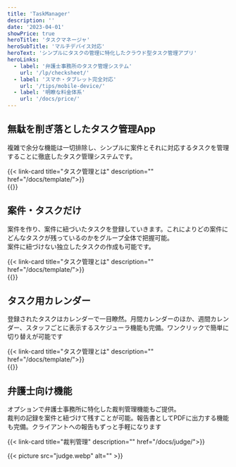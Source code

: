```yaml
---
title: 'TaskManager'
description: ''
date: '2023-04-01'
showPrice: true
heroTitle: 'タスクマネージャ'
heroSubTitle: 'マルチデバイス対応'
heroText: 'シンプルにタスクの管理に特化したクラウド型タスク管理アプリ'
heroLinks:
  - label: '弁護士事務所のタスク管理システム'
    url: '/lp/checksheet/'
  - label: 'スマホ・タブレット完全対応'
    url: '/tips/mobile-device/'
  - label: '明瞭な料金体系'
    url: '/docs/price/'
---
```


<!-- ▼自作できる -->
<div class="container my-5" id="nocode-custom-daily-report">
<div class="row align-items-center rounded-3 border shadow-lg">
<div class="col-lg-7">
<h2 class="display-4 fw-bold text-body-emphasis lh-1">無駄を削ぎ落としたタスク管理App</h2>
<p class="lead">

複雑で余分な機能は一切排除し、シンプルに案件とそれに対応するタスクを管理することに徹底したタスク管理システムです。

</p>
{{< link-card title="タスク管理とは" description="" href="/docs/template/">}}
</div>
<div class="col-lg-9">
{{<iTablet filename="test" msg="テスト" alice="ok">}}

</div>
</div>
</div>

<!-- ▼案件・タスク -->
<div class="container my-5" id="nocode-custom-daily-report">
<div class="row align-items-center rounded-3 border shadow-lg">
<div class="col-lg-7">
<h2 class="display-4 fw-bold text-body-emphasis lh-1">案件・タスクだけ</h2>
<p class="lead">

案件を作り、案件に紐づいたタスクを登録していきます。これによりどの案件にどんなタスクが残っているのかをグループ全体で把握可能。  
案件に紐づけない独立したタスクの作成も可能です。

</p>
{{< link-card title="タスク管理とは" description="" href="/docs/template/">}}
</div>
<div class="col-lg-9">
{{<iTablet filename="test" msg="テスト" alice="ok">}}

</div>
</div>
</div>

<!-- ▼カレンダー -->
<div class="container my-5" id="nocode-custom-daily-report">
<div class="row align-items-center rounded-3 border shadow-lg">
<div class="col-lg-7">
<h2 class="display-4 fw-bold text-body-emphasis lh-1">タスク用カレンダー</h2>
<p class="lead">

登録されたタスクはカレンダーで一目瞭然。月間カレンダーのほか、週間カレンダー、スタッフごとに表示するスケジューラ機能も完備。ワンクリックで簡単に切り替えが可能です

</p>
{{< link-card title="タスク管理とは" description="" href="/docs/template/">}}
</div>
<div class="col-lg-9">
{{<iTablet filename="month" msg="カレンダ" alice="ok">}}

</div>
</div>
</div>

<!-- ▼カレンダー -->
<div class="container my-5" id="nocode-custom-daily-report">
<div class="row align-items-center rounded-3 border shadow-lg">
<div class="col-lg-7">
<h2 class="display-4 fw-bold text-body-emphasis lh-1">弁護士向け機能</h2>
<p class="lead">

オプションで弁護士事務所に特化した裁判管理機能もご提供。  
裁判の記録を案件と紐づけて残すことが可能。報告書としてPDFに出力する機能も完備。クライアントへの報告もずっと手軽になります

</p>
{{< link-card title="裁判管理" description="" href="/docs/judge/">}}
</div>
<div class="col-lg-9">

{{< picture src="judge.webp" alt="" >}}

</div>
</div>
</div>
